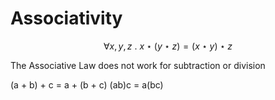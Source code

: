 # Associativity

$$\forall x,y,z\ .\ x \star (y \star z) = (x \star y) \star z$$


The Associative Law does not work for subtraction or division

(a + b) + c = a + (b + c)
(ab)c = a(bc)
